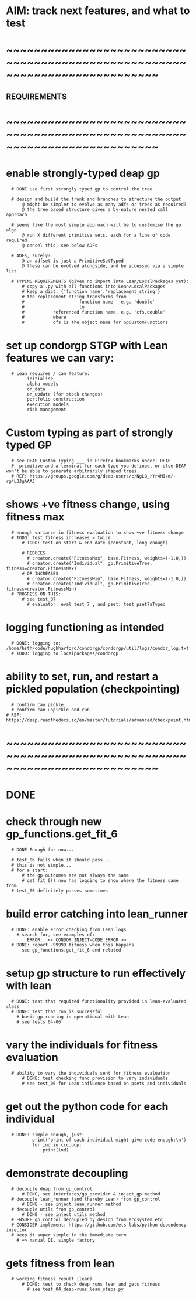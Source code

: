 # AIM: track next features, and what to test

# ~~~~~~~~~~~~~~~~~~~~~~~~~~~~~~~~~~~~~~~~~~~~~~~~~~~~~~~~~~~~~~~~~~~~~~~~~~
## REQUIREMENTS
# ~~~~~~~~~~~~~~~~~~~~~~~~~~~~~~~~~~~~~~~~~~~~~~~~~~~~~~~~~~~~~~~~~~~~~~~~~~


  # enable strongly-typed deap gp
      # DONE use first strongly typed gp to control the tree

      # design and build the trunk and branches to structure the output
          @ might be simpler to evolve as many adfs or trees as required?
          @ the tree based structure gives a by-nature nested call approach

      # seems like the most simple approach will be to customise the gp algo
          @ run X different primitive sets, each for a line of code required
          @ cancel this, see below ADFs

      # ADFs, surely?
          @ an adfset is just a PrimitiveSetTyped
          @ these can be evolved alongside, and be accessed via a simple list

      # TYPING REQUIREMENTS (given no import into Lean/LocalPackages yet):
          # copy a .py with all functions into Lean/LocalPackages
          # keep a dict: {'function_name':'replacement_string'}
          # the replacement_string transforms from
          #                     function name - e.g. 'double'
          #                     to
          #           referenced function name, e.g. 'cfs.double'
          #           where
          #           cfs is the object name for GpCustomFunctions


  # set up condorgp STGP with Lean features we can vary:
      # Lean requires / can feature:
            initialise
            alpha models
            on_data
            on_update (for stock changes)
            portfolio construction
            execution models
            risk management


  # Custom typing as part of strongly typed GP
      # see DEAP Custom Typing ___ in Firefox bookmarks under: DEAP
      #  primitive and a terminal for each type you defined, or else DEAP won't be able to generate arbitrarily shaped trees.
      # REF: https://groups.google.com/g/deap-users/c/NgL8_rYr4MI/m/-rg4LJJgAAAJ



  # shows +ve fitness change, using fitness max
      # enough variance in fitness evaluation to show +ve fitness change
      # TODO: test fitness increases > twice
          # TODO: test on start & end date (constant, long enough)

          # REDUCES
            # creator.create("FitnessMax", base.Fitness, weights=(-1.0,))
            # creator.create("Individual", gp.PrimitiveTree, fitness=creator.FitnessMax)
          # OR INCREASES
            # creator.create("FitnessMin", base.Fitness, weights=(-1.0,))
            # creator.create("Individual", gp.PrimitiveTree, fitness=creator.FitnessMin)
      # PROGRESS ON THIS:
          # see test_07
            # evaluator: eval_test_7 , and pset: test_pset7aTyped



  # logging functioning as intended
      # DONE: logging to: /home/hsth/code/hughharford/condorgp/condorgp/util/logs/condor_log.txt
      # TODO: logging to localpackages/condorgp


  # ability to set, run, and restart a pickled population (checkpointing)
      # confirm can pickle
      # confirm can unpickle and run
    # REF: https://deap.readthedocs.io/en/master/tutorials/advanced/checkpoint.html





# ~~~~~~~~~~~~~~~~~~~~~~~~~~~~~~~~~~~~~~~~~~~~~~~~~~~~~~~~~~~~~~~~~~~~~~~~~~
# DONE

  # check through new gp_functions.get_fit_6
      # DONE Enough for now...

      # test_06 fails when it should pass...
      # this is not simple...
      # for a start:
          # the gp outcomes are not always the same
          # get_fit_6() now has logging to show where the fitness came from
      # test_06 definitely passes sometimes

  # build error catching into lean_runner
      # DONE: enable error checking from Lean logs
        # search for, see examples of:
            ERROR:: << CONDOR INJECT-CODE ERROR >>
      # DONE: report -99999 fitness when this happens
          see gp_functions.get_fit_6 and related

  # setup gp structure to run effectively with lean
      # DONE: test that required functionality provided in lean-evaluated class
      # DONE: test that run is successful
        # basic gp running is operational with Lean
        # see tests 04-06

  # vary the individuals for fitness evaluation
      # ability to vary the individuals sent for fitness evaluation
          # DONE: test checking func provision to vary individuals
          # see test_06 for Lean influence based on psets and individuals


  # get out the python code for each individual
      # DONE: simple enough, just:
              print('print of each individual might give code enough:\n')
              for ind in ccc.pop:
                  print(ind)

  # demonstrate decoupling
      # decouple deap from gp_control
          # DONE, see interfaces/gp_provider & inject_gp method
      # decouple lean_runner (and thereby Lean) from gp_control
          # DONE - see inject_lean_runner method
      # decouple utils from gp_control
          # DONE - see inject_utils method
      # ENSURE gp_control decoupled by design from ecosystem etc
      # CONSIDER implement: https://github.com/ets-labs/python-dependency-injector
      # keep it super simple in the immediate term
        # => manual DI, single factory
  # gets fitness from lean
      # working fitness result (lean)
          # DONE: test to check deap runs lean and gets fitness
            # see test_04_deap-runs_lean_steps.py
